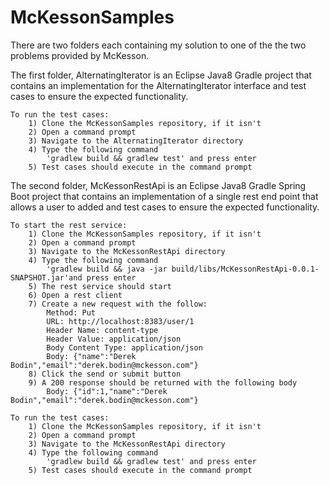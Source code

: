 # McKessonSamples

There are two folders each containing my solution to one of the the two problems provided by McKesson.

The first folder, AlternatingIterator is an Eclipse Java8 Gradle project that contains an implementation for the AlternatingIterator interface and test cases to ensure the expected functionality.

	To run the test cases:
		1) Clone the McKessonSamples repository, if it isn't
		2) Open a command prompt
		3) Navigate to the AlternatingIterator directory
		4) Type the following command 
			'gradlew build && gradlew test' and press enter
		5) Test cases should execute in the command prompt

The second folder, McKessonRestApi is an Eclipse Java8 Gradle Spring Boot project that contains an implementation of a single rest end point that allows a user to added and test cases to ensure the expected functionality.

	To start the rest service:
		1) Clone the McKessonSamples repository, if it isn't
		2) Open a command prompt
		3) Navigate to the McKessonRestApi directory
		4) Type the following command 
			'gradlew build && java -jar build/libs/McKessonRestApi-0.0.1-SNAPSHOT.jar'and press enter
		5) The rest service should start
		6) Open a rest client
		7) Create a new request with the follow:
			Method: Put
			URL: http://localhost:8383/user/1
			Header Name: content-type
			Header Value: application/json
			Body Content Type: application/json
			Body: {"name":"Derek Bodin","email":"derek.bodin@mckesson.com"}
		8) Click the send or submit button
		9) A 200 response should be returned with the following body
			Body: {"id":1,"name":"Derek Bodin","email":"derek.bodin@mckesson.com"}		

	To run the test cases:
		1) Clone the McKessonSamples repository, if it isn't
		2) Open a command prompt
		3) Navigate to the McKessonRestApi directory
		4) Type the following command 
			'gradlew build && gradlew test' and press enter
		5) Test cases should execute in the command prompt
